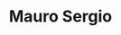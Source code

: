 ---
title: "Mauro Sergio"
url: /ciudad-autonoma-de-buenos-aires/mauro-sergio-avenida-franklin-delano-roosevelt/
shop: Kleidung
---